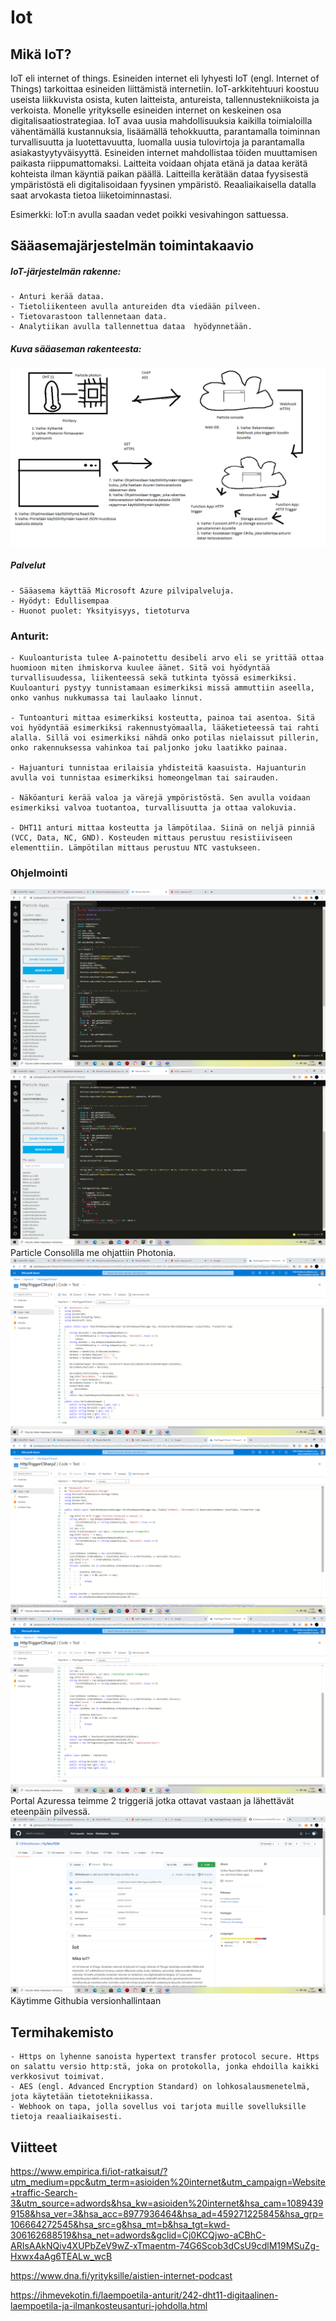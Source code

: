 #  Iot

## Mikä IoT?
IoT eli internet of things.
Esineiden internet eli lyhyesti IoT (engl. Internet of Things) tarkoittaa esineiden liittämistä internetiin.
IoT-arkkitehtuuri koostuu useista liikkuvista osista, kuten laitteista, antureista, tallennustekniikoista ja verkoista.
Monelle yritykselle esineiden internet on keskeinen osa digitalisaatiostrategiaa. IoT avaa uusia mahdollisuuksia kaikilla toimialoilla vähentämällä kustannuksia, lisäämällä tehokkuutta, parantamalla toiminnan turvallisuutta ja luotettavuutta, luomalla uusia tulovirtoja ja parantamalla asiakastyytyväisyyttä.
Esineiden internet mahdollistaa töiden muuttamisen paikasta riippumattomaksi. Laitteita voidaan ohjata etänä ja dataa kerätä kohteista ilman käyntiä paikan päällä.
Laitteilla kerätään dataa fyysisestä ympäristöstä eli digitalisoidaan fyysinen ympäristö. Reaaliaikaisella datalla saat arvokasta tietoa liiketoiminnastasi.

Esimerkki: IoT:n avulla saadan vedet poikki vesivahingon sattuessa.

## Sääasemajärjestelmän toimintakaavio
##### IoT-järjestelmän rakenne:
```
- Anturi kerää dataa.
- Tietoliikenteen avulla antureiden dta viedään pilveen.
- Tietovarastoon tallennetaan data.
- Analytiikan avulla tallennettua dataa  hyödynnetään.
```

##### Kuva sääaseman rakenteesta:
![Kuva1](PlanA.png)

##### Palvelut
```
- Sääasema käyttää Microsoft Azure pilvipalveluja.
- Hyödyt: Edullisempaa
- Huonot puolet: Yksityisyys, tietoturva
```

### Anturit:
```
- Kuuloanturista tulee A-painotettu desibeli arvo eli se yrittää ottaa huomioon miten ihmiskorva kuulee äänet. Sitä voi hyödyntää turvallisuudessa, liikenteessä sekä tutkinta työssä esimerkiksi. Kuuloanturi pystyy tunnistamaan esimerkiksi missä ammuttiin aseella, onko vanhus nukkumassa tai laulaako linnut.

- Tuntoanturi mittaa esimerkiksi kosteutta, painoa tai asentoa. Sitä voi hyödyntää esimerkiksi rakennustyömaalla, lääketieteessä tai rahti alalla. Sillä voi esimerkiksi nähdä onko potilas nielaissut pillerin, onko rakennuksessa vahinkoa tai paljonko joku laatikko painaa.

- Hajuanturi tunnistaa erilaisia yhdisteitä kaasuista. Hajuanturin avulla voi tunnistaa esimerkiksi homeongelman tai sairauden.

- Näköanturi kerää valoa ja värejä ympöristöstä. Sen avulla voidaan esimerkiksi valvoa tuotantoa, turvallisuutta ja ottaa valokuvia.

- DHT11 anturi mittaa kosteutta ja lämpötilaa. Siinä on neljä pinniä (VCC, Data, NC, GND). Kosteuden mittaus perustuu resistiiviseen elementtiin. Lämpötilan mittaus perustuu NTC vastukseen.
```
### Ohjelmointi
![Kuva2](C.png)
![Kuva3](B.png)
Particle Consolilla me ohjattiin Photonia.
![Kuva4](CSharp1.png)
![Kuva5](CSharp22.png)
![Kuva6](CSharp23.png)
Portal Azuressa teimme 2 triggeriä jotka ottavat vastaan ja lähettävät eteenpäin pilvessä.
![Kuva7](Github1.png)
Käytimme Githubia versionhallintaan
## Termihakemisto
```
- Https on lyhenne sanoista hypertext transfer protocol secure. Https on salattu versio http:stä, joka on protokolla, jonka ehdoilla kaikki verkkosivut toimivat.
- AES (engl. Advanced Encryption Standard) on lohkosalausmenetelmä, jota käytetään tietotekniikassa.
- Webhook on tapa, jolla sovellus voi tarjota muille sovelluksille tietoja reaaliaikaisesti.
```

## Viitteet
https://www.empirica.fi/iot-ratkaisut/?utm_medium=ppc&utm_term=asioiden%20internet&utm_campaign=Website+traffic-Search-3&utm_source=adwords&hsa_kw=asioiden%20internet&hsa_cam=10894399158&hsa_ver=3&hsa_acc=8977936464&hsa_ad=459271225845&hsa_grp=106664272545&hsa_src=g&hsa_mt=b&hsa_tgt=kwd-306162688519&hsa_net=adwords&gclid=Cj0KCQjwo-aCBhC-ARIsAAkNQiv4XUPbZeV9wZ-xTmaentm-74G6Scob3dCsU9cdlM19MSuZg-Hxwx4aAg6TEALw_wcB

https://www.dna.fi/yrityksille/aistien-internet-podcast

https://ihmevekotin.fi/laempoetila-anturit/242-dht11-digitaalinen-laempoetila-ja-ilmankosteusanturi-johdolla.html